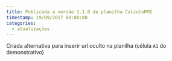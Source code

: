 ```yaml
---
title: Publicada a versão 1.1.0 da planilha CalculoRMI
timestamp: 19/09/2017 00:00:00
categories:
  - atualizações
---
```


Criada alternativa para inserir url oculto na planilha (célula `A1` do demonstrativo)
